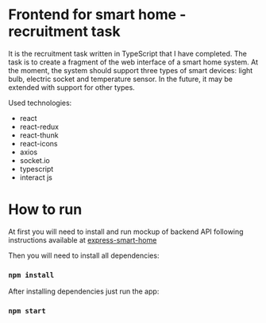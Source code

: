 # Frontend for smart home - recruitment task
It is the recruitment task written in TypeScript that I have completed. The task is to create a fragment of the web interface of a smart home system. At the moment, the system should support three types of smart devices: light bulb, electric socket and temperature sensor. In the future, it may be extended with support for other types. 

Used technologies:
* react
* react-redux
* react-thunk
* react-icons
* axios
* socket.io
* typescript
* interact js

# How to run
At first you will need to install and run mockup of backend API following instructions available at [express-smart-home](https://github.com/Herwi/express-smart-home)

Then you will need to install all dependencies:
### `npm install`

After installing dependencies just run the app:
### `npm start`

